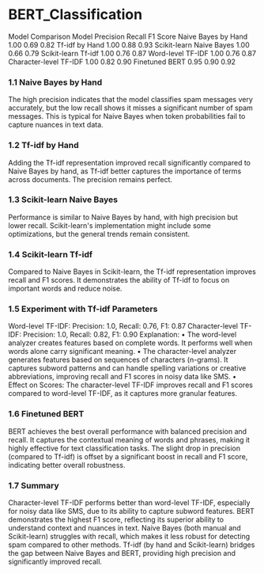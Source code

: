 # BERT_Classification

Model Comparison
Model	Precision	Recall	F1 Score
Naive Bayes by Hand	1.00	0.69	0.82
Tf-idf by Hand	1.00	0.88	0.93
Scikit-learn Naive Bayes	1.00	0.66	0.79
Scikit-learn Tf-idf	1.00	0.76	0.87
Word-level TF-IDF	1.00	0.76	0.87
Character-level TF-IDF	1.00	0.82	0.90
Finetuned BERT	0.95	0.90	0.92

### 1.1 Naive Bayes by Hand
The high precision indicates that the model classifies spam messages very accurately, but the low recall shows it misses a significant number of spam messages. This is typical for Naive Bayes when token probabilities fail to capture nuances in text data.

### 1.2 Tf-idf by Hand
Adding the Tf-idf representation improved recall significantly compared to Naive Bayes by hand, as Tf-idf better captures the importance of terms across documents. The precision remains perfect.

### 1.3 Scikit-learn Naive Bayes
Performance is similar to Naive Bayes by hand, with high precision but lower recall. Scikit-learn's implementation might include some optimizations, but the general trends remain consistent.

### 1.4 Scikit-learn Tf-idf
Compared to Naive Bayes in Scikit-learn, the Tf-idf representation improves recall and F1 scores. It demonstrates the ability of Tf-idf to focus on important words and reduce noise.

### 1.5 Experiment with Tf-idf Parameters
Word-level TF-IDF: Precision: 1.0, Recall: 0.76, F1: 0.87
Character-level TF-IDF: Precision: 1.0, Recall: 0.82, F1: 0.90
Explanation:
•	The word-level analyzer creates features based on complete words. It performs well when words alone carry significant meaning.
•	The character-level analyzer generates features based on sequences of characters (n-grams). It captures subword patterns and can handle spelling variations or creative abbreviations, improving recall and F1 scores in noisy data like SMS.
•	Effect on Scores: The character-level TF-IDF improves recall and F1 scores compared to word-level TF-IDF, as it captures more granular features.

### 1.6 Finetuned BERT
BERT achieves the best overall performance with balanced precision and recall. It captures the contextual meaning of words and phrases, making it highly effective for text classification tasks. The slight drop in precision (compared to Tf-idf) is offset by a significant boost in recall and F1 score, indicating better overall robustness.

### 1.7 Summary
Character-level TF-IDF performs better than word-level TF-IDF, especially for noisy data like SMS, due to its ability to capture subword features.
BERT demonstrates the highest F1 score, reflecting its superior ability to understand context and nuances in text.
Naive Bayes (both manual and Scikit-learn) struggles with recall, which makes it less robust for detecting spam compared to other methods.
Tf-idf (by hand and Scikit-learn) bridges the gap between Naive Bayes and BERT, providing high precision and significantly improved recall.


